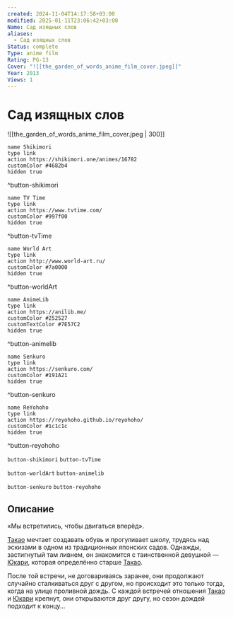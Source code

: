 ```yaml
---
created: 2024-11-04T14:17:58+03:00
modified: 2025-01-11T23:06:42+03:00
Name: Сад изящных слов
aliases:
  - Сад изящных слов
Status: complete
Type: anime film
Rating: PG-13
Cover: "![[the_garden_of_words_anime_film_cover.jpeg]]"
Year: 2013
Views: 1
---
```


# Сад изящных слов

![[the_garden_of_words_anime_film_cover.jpeg | 300]]

```button
name Shikimori
type link
action https://shikimori.one/animes/16782
customColor #4682b4
hidden true
```
^button-shikimori

```button
name TV Time
type link
action https://www.tvtime.com/
customColor #997f00
hidden true
```
^button-tvTime

```button
name World Art
type link
action http://www.world-art.ru/
customColor #7a0000
hidden true
```
^button-worldArt

```button
name AnimeLib
type link
action https://anilib.me/
customColor #252527
customTextColor #7E57C2
hidden true
```
^button-animelib

```button
name Senkuro
type link
action https://senkuro.com/
customColor #191A21
hidden true
```
^button-senkuro

```button
name ReYohoho
type link
action https://reyohoho.github.io/reyohoho/
customColor #1c1c1c
hidden true
```
^button-reyohoho

`button-shikimori` `button-tvTime`

`button-worldArt` `button-animelib`

`button-senkuro` `button-reyohoho`

## Описание

«Мы встретились, чтобы двигаться вперёд».

[Такао](https://shikimori.one/characters/79463-takao-akizuki) мечтает создавать обувь и прогуливает школу, трудясь над эскизами в одном из традиционных японских садов. Однажды, застигнутый там ливнем, он знакомится с таинственной девушкой — [Юкари](https://shikimori.one/characters/79465-yukari-yukino), которая определённо старше [Такао](https://shikimori.one/characters/79463-takao-akizuki).

После той встречи, не договариваясь заранее, они продолжают случайно сталкиваться друг с другом, но происходит это только тогда, когда на улице проливной дождь. С каждой встречей отношения [Такао](https://shikimori.one/characters/79463-takao-akizuki) и [Юкари](https://shikimori.one/characters/79465-yukari-yukino) крепнут, они открываются друг другу, но сезон дождей подходит к концу...
